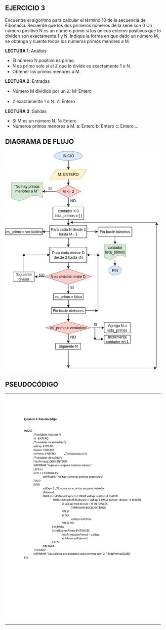## EJERCICIO 3

Encuentre el algoritmo para calcular el término 10 de la secuencia de Fibonacci. Recuerde que los dos primeros números de la serie son 0 Un número positivo N es un número primo si los únicos enteros positivos que lo dividen son exactamente 1 y N. Indique la forma en que dado un número M, se obtenga y cuente todos los números primos menores a M.

**LECTURA 1**: Análisis

+ El número N positivo es primo.
+ N es primo solo si el ℤ que lo divide es exactamente 1 o N.
+ Obtener los primos menores a M.

**LECTURA 2**: Entradas

* Número M dividido por un ℤ.
  M: Entero

* ℤ exactamente 1 o N.
  ℤ: Entero

**LECTURA 3**: Salidas

* Si M es un número N. N: Entero
* Números primos menores a M. 
  a: Entero
  b: Entero
  c: Entero 
  … 


## DIAGRAMA DE FLUJO

![DIAGRAMA DEL EJERCICIO 3](/ejercicio3/EJERCICIO3-PRACTICA5-FP-2026-1.drawio.png)

## PSEUDOCÓDIGO

---

![PSEUDOCÓDIGO DEL EJERCICIO 3](/ejercicio3/EJERCICIO3-PRACTICA5-FP-2026-1.pseudo.png)

---
